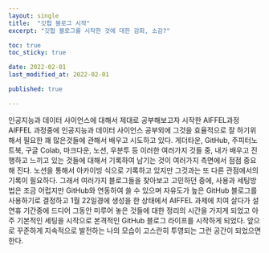 ```yaml
---
layout: single
title:  "깃헙 블로그 시작"
excerpt: "깃헙 블로그를 시작한 것에 대한 감회, 소감?"

toc: true
toc_sticky: true

date: 2022-02-01
last_modified_at: 2022-02-01

published: true

---
```




인공지능과 데이터 사이언스에 대해서 제대로 공부해보고자 시작한 AIFFEL과정 AIFFEL 과정중에 인공지능과 데이터 사이언스 공부외에 그것을 효율적으로 잘 하기위해서 필요한 꽤 많은것들에 관해서 배우고 시도하고 있다.
게더타운, GitHub, 주피터노트북, 구글 Colab, 마크다운, 노션, 우분투 등
이러한 여러가지 것들 중, 내가 배우고 진행하고 느끼고 있는 것들에 대해서 기록하여 남기는 것이 여러가지 측면에서 점점 중요해 진다. 노션을 통해서 아카이빙 식으로 기록하고 있지만 그것과는 또 다른 관점에서의 기록이 필요하다.
그래서 여러가지 블로그들을 찾아보고 고민하던 중에, 사용과 세팅방법은 조금 어럽지만 GitHub와 연동하여 쓸 수 있으며 자유도가 높은 GitHub 블로그를 사용하기로 결정하고 1월 22일경에 생성을 한 상태에서 AIFFEL 과제에 치여 살다가 설 연휴 기간중에 드디어 그동안 미루어 놓은 것들에 대한 정리의 시간을 가지게 되었고 아주 기본적인 세팅을 시작으로 본격적인 GitHub 블로그 라이프를 시작하게 되었다.
앞으로 꾸준하게 지속적으로 발전하는 나의 모습이 고스란히 투영되는 그런 공간이 되었으면 한다.
